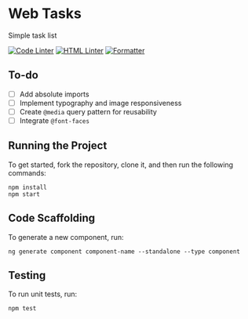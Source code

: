 # Web Tasks

Simple task list

[![Code Linter](https://img.shields.io/badge/ESLint-6358D4?style=flat&logo=eslint&label=Code%20Linter)](https://github.com/eslint/eslint)
[![HTML Linter](https://img.shields.io/badge/HTMLHint-EF503F?style=flat&logo=html5&label=HTML%20Linter)](https://github.com/htmlhint/HTMLHint)
[![Formatter](https://img.shields.io/badge/Prettier-BF85BF?style=flat&logo=prettier&label=Formatter)](https://github.com/prettier/prettier)

## To-do

- [ ] Add absolute imports
- [ ] Implement typography and image responsiveness
- [ ] Create `@media` query pattern for reusability
- [ ] Integrate `@font-faces`

## Running the Project

To get started, fork the repository, clone it, and then run the following commands:

    npm install
    npm start

## Code Scaffolding

To generate a new component, run:

    ng generate component component-name --standalone --type component

## Testing

To run unit tests, run:

    npm test
